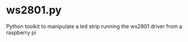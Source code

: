 ws2801.py
=========

Python toolkit to manipulate a led strip running the ws2801 driver from a raspberry pi
